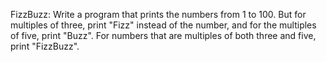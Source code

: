 FizzBuzz: Write a program that prints the numbers from 1 to 100. But for multiples of three, print "Fizz" instead of the number,
and for the multiples of five, print "Buzz". For numbers that are multiples of both three and five, print "FizzBuzz".
